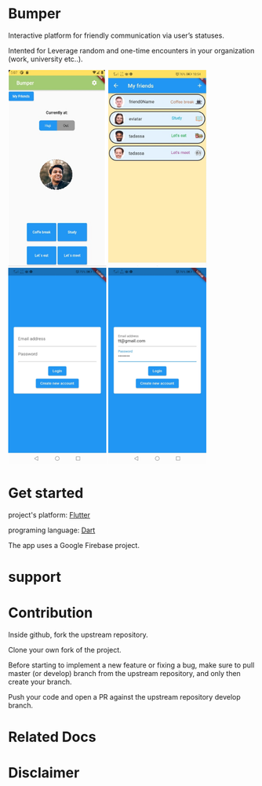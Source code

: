 # Bumper
Interactive platform for friendly communication via user’s statuses.

Intented for Leverage random and one-time encounters in your organization (work, university etc..).

<p float="left">
  <img src="https://github.com/eviatar-ben/Bumper/blob/master/images/ProfileScreenWithImage.jpeg" width="200" height="400" />
  <img src="https://github.com/eviatar-ben/Bumper/blob/master/images/UsersFriendsScreen.jpeg" width="200" height="400" />
  <img src="https://github.com/eviatar-ben/Bumper/blob/master/images/LoginScreen.jpeg" width="200" height="400" />
  <img src="https://github.com/eviatar-ben/Bumper/blob/master/images/LoginScreen2.jpeg" width="200" height="400" />
</p>
  




# Get started

project's platform: [Flutter](https://flutter.dev/docs/get-started/install) 

programing language: [Dart](https://dart.dev/tutorials/server/get-started)

The app uses a Google Firebase project.

# support


# Contribution
Inside github, fork the upstream repository.

Clone your own fork of the project.

Before starting to implement a new feature or fixing a bug, make sure to pull master (or develop) branch from the upstream repository, and only then create your branch.

Push your code and open a PR against the upstream repository develop branch.

# Related Docs



# Disclaimer
